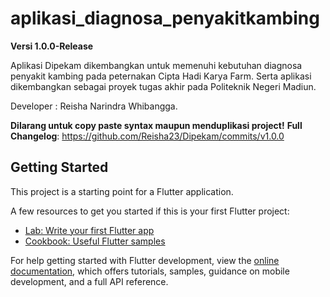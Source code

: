 # aplikasi_diagnosa_penyakitkambing

**Versi 1.0.0-Release**

Aplikasi Dipekam dikembangkan untuk memenuhi kebutuhan diagnosa penyakit kambing pada peternakan Cipta Hadi Karya Farm.
Serta aplikasi dikembangkan sebagai proyek tugas akhir pada Politeknik Negeri Madiun.

Developer : Reisha Narindra Whibangga.

**Dilarang untuk copy paste syntax maupun menduplikasi project!**
**Full Changelog**: https://github.com/Reisha23/Dipekam/commits/v1.0.0

## Getting Started

This project is a starting point for a Flutter application.

A few resources to get you started if this is your first Flutter project:

- [Lab: Write your first Flutter app](https://docs.flutter.dev/get-started/codelab)
- [Cookbook: Useful Flutter samples](https://docs.flutter.dev/cookbook)

For help getting started with Flutter development, view the
[online documentation](https://docs.flutter.dev/), which offers tutorials,
samples, guidance on mobile development, and a full API reference.
